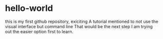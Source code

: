 # hello-world
this is my first github repository, exiciting
A tutorial mentioned to not use the visual interface but command line
That would be the next step
I am trying out the easier option first to learn.

